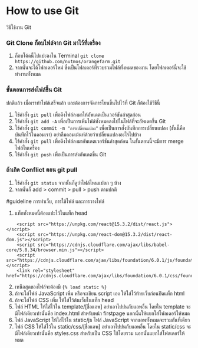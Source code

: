 # How to use Git

วิธีใช้งาน Git

### Git Clone ก็อบไฟล์จาก Git มาไว้ที่เครื่อง

1. ก็อบโค้ดนี้ไปแปะลงใน Terminal
```git clone https://github.com/nutmos/orangefarm.git```
2. จากนั้นจะได้โฟลเดอร์ใหม่ ซึ่งเป็นโฟลเดอร์ที่รวบรวมไฟล์ทั้งหมดของงาน โดยโฟลเดอร์นี้จะใช้ทำงานทั้งหมด

### ขั้นตอนการส่งไฟล์ขึ้น Git

ปกติแล้ว เมื่อเราทำไฟล์เสร็จแล้ว และต้องการจัดการโยนขึ้นไปไว้ที่ Git ก็ต้องใช้วิธีนี้

1. ใช้คำสั่ง ```git pull``` เพื่อดึงไฟล์ลงมาให้อัพเดตเป็นเวอร์ชันล่าสุดก่อน
2. ใช้คำสั่ง ```git add -A``` เพื่อเป็นการเพิ่มไฟล์ทั้งหมดลงไปในไฟล์ที่จะอัพเดตขึ้น Git
3. ใช้คำสั่ง ```git commit -m "การเปลี่ยนแปลง"``` เพื่อเป็นการสั่งบันทึกการเปลี่ยนแปลง (ขั้นนี้คือบันทึกไว้ในคอมเรา) อย่าลืมคอมเม้นท์ด้วยว่าเปลี่ยนแปลงอะไรไปบ้าง
4. ใช้คำสั่ง ```git pull``` เพื่อดึงไฟล์ลงมาอัพเดตเวอร์ชันล่าสุดก่อน ในขั้นตอนนี้จะมีการ merge ไฟล์ในเครื่อง
5. ใช้คำสั่ง ```git push``` เพื่อเป็นการส่งอัพเดตขึ้น Git

### ถ้าเกิด Conflict ตอน git pull

1. ใช้คำสั่ง ```git status``` จากนั้นก็ดูว่าไฟล์ไหนแปลก ๆ บ้าง
2. จากนั้นก็ add > commit > pull > push ตามปกติ


#guideline การทำเว็บ, การใช้ไฟล์ และการวางไฟล์

1. แท็กทั้งหมดนี้ต้องแปะไว้ในแท็ก head
```
    <script src="https://unpkg.com/react@15.3.2/dist/react.js"></script>
    <script src="https://unpkg.com/react-dom@15.3.2/dist/react-dom.js"></script>
    <script src="https://cdnjs.cloudflare.com/ajax/libs/babel-core/5.8.34/browser.min.js"></script>
    <script src="https://cdnjs.cloudflare.com/ajax/libs/foundation/6.0.1/js/foundation.min.js"></script>
    <link rel="stylesheet" href="https://cdnjs.cloudflare.com/ajax/libs/foundation/6.0.1/css/foundation.css">
```
2. เหนือสุดของไฟล์จะต้องมี ```{% load static %}```
3. ถ้าจะใส่ไฟล์ JavaScript เพิ่ม หรือจะเขียน script เอง ให้ใส่ไว้ท้ายเว็บก่อนปิดแท็ก html
4. ถ้าจะใส่ไฟล์ CSS เพิ่ม ให้ใส่ไว้ต้นเว็บในแท็ก head
5. ไฟล์ HTML ให้ใส่ไว้ใน template/[ชื่อแอพ] อย่าเอาไปปนกับแอพอื่น โดยใน template จะมีไฟล์เดียวเท่านั้นคือ index.html สำหรับหน้า firstpage นอกนั้นให้แยกใส่โฟลเดอร์ให้หมด
6. ไฟล์ JavaScript ให้ใส่ไว้ใน static/js ไฟล์ JavaScript จากแอพทั้งหมดจะรวมกันที่เดียว
7. ไฟล์ CSS ให้ใส่ไว้ใน static/css/[ชื่อแอพ] อย่าเอาไปปนกับแอพอื่น โดยใน static/css จะมีไฟล์เดียวเท่านั้นคือ styles.css สำหรับเป็น CSS ใช้โดยรวม นอกนั้นแยกใส่โฟลเดอร์ให้หมด

